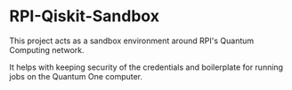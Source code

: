 # RPI-Qiskit-Sandbox
This project acts as a sandbox environment around RPI's Quantum Computing network.

It helps with keeping security of the credentials and boilerplate for running jobs on the Quantum One computer.
